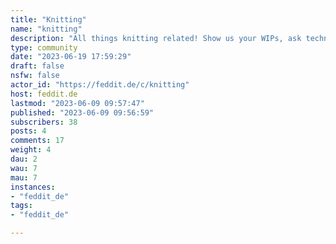 ```yaml
---
title: "Knitting" 
name: "knitting"
description: "All things knitting related! Show us your WIPs, ask technical advice, connect with knitters around the world!"
type: community
date: "2023-06-19 17:59:29"
draft: false
nsfw: false
actor_id: "https://feddit.de/c/knitting"
host: feddit.de
lastmod: "2023-06-09 09:57:47"
published: "2023-06-09 09:56:59"
subscribers: 38
posts: 4
comments: 17
weight: 4
dau: 2
wau: 7
mau: 7
instances:
- "feddit_de"
tags: 
- "feddit_de"

---
```

